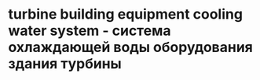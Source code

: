 # turbine building equipment cooling water system - система охлаждающей воды оборудования здания турбины
